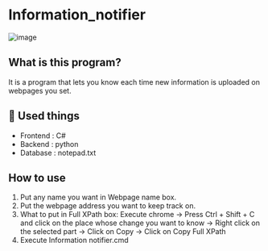 # Information_notifier

![image](https://user-images.githubusercontent.com/67142421/175666930-0116d87e-f03b-4aa2-82cf-4ab942717bf3.png)

## What is this program?
It is a program that lets you know each time new information is uploaded on webpages you set.

## 🧰 Used things
* Frontend : C#
* Backend : python
* Database : notepad.txt

## How to use
1. Put any name you want in Webpage name box.
2. Put the webpage address you want to keep track on.
3. What to put in Full XPath box:
  Execute chrome -> Press Ctrl + Shift + C and click on the place whose change you want to know -> Right click on the selected part
  -> Click on Copy -> Click on Copy Full XPath
4. Execute Information notifier.cmd
